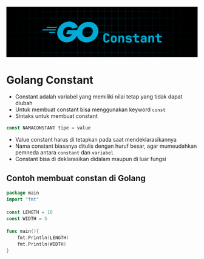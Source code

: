 ![tutorial go](../images/go-constant.png)

# Golang Constant

- Constant adalah variabel yang memiliki nilai tetap yang tidak dapat diubah
- Untuk membuat constant bisa menggunakan keyword `const`
- Sintaks untuk membuat constant

```go
const NAMACONSTANT tipe = value
```

- Value constant harus di tetapkan pada saat mendeklarasikannya
- Nama constant biasanya ditulis dengan huruf besar, agar mumeudahkan pemneda antara `constant` dan `variabel`
- Constant bisa di deklarasikan didalam maupun di luar fungsi

## Contoh membuat constan di Golang

```go
package main
import "fmt"

const LENGTH = 10
const WIDTH = 5

func main(){
    fmt.Println(LENGTH)
    fmt.Println(WIDTH)
}
```
